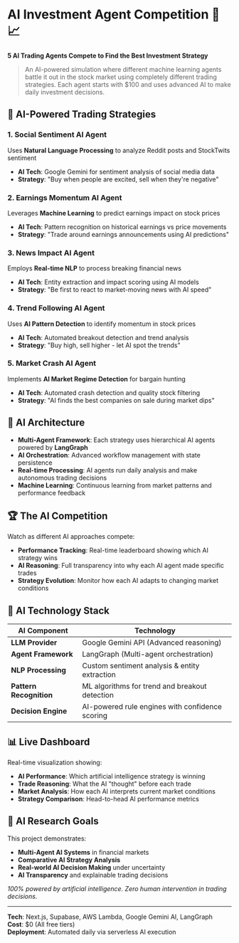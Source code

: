 # AI Investment Agent Competition 🤖📈

**5 AI Trading Agents Compete to Find the Best Investment Strategy**

> An AI-powered simulation where different machine learning agents battle it out in the stock market using completely different trading strategies. Each agent starts with $100 and uses advanced AI to make daily investment decisions.

## 🧠 AI-Powered Trading Strategies

### **1. Social Sentiment AI Agent** 
Uses **Natural Language Processing** to analyze Reddit posts and StockTwits sentiment
- **AI Tech**: Google Gemini for sentiment analysis of social media data
- **Strategy**: "Buy when people are excited, sell when they're negative"

### **2. Earnings Momentum AI Agent**
Leverages **Machine Learning** to predict earnings impact on stock prices
- **AI Tech**: Pattern recognition on historical earnings vs price movements  
- **Strategy**: "Trade around earnings announcements using AI predictions"

### **3. News Impact AI Agent**
Employs **Real-time NLP** to process breaking financial news
- **AI Tech**: Entity extraction and impact scoring using AI models
- **Strategy**: "Be first to react to market-moving news with AI speed"

### **4. Trend Following AI Agent** 
Uses **AI Pattern Detection** to identify momentum in stock prices
- **AI Tech**: Automated breakout detection and trend analysis
- **Strategy**: "Buy high, sell higher - let AI spot the trends"

### **5. Market Crash AI Agent**
Implements **AI Market Regime Detection** for bargain hunting
- **AI Tech**: Automated crash detection and quality stock filtering
- **Strategy**: "AI finds the best companies on sale during market dips"

## 🚀 AI Architecture

- **Multi-Agent Framework**: Each strategy uses hierarchical AI agents powered by **LangGraph**
- **AI Orchestration**: Advanced workflow management with state persistence
- **Real-time Processing**: AI agents run daily analysis and make autonomous trading decisions
- **Machine Learning**: Continuous learning from market patterns and performance feedback

## 🏆 The AI Competition

Watch as different AI approaches compete:
- **Performance Tracking**: Real-time leaderboard showing which AI strategy wins
- **AI Reasoning**: Full transparency into why each AI agent made specific trades
- **Strategy Evolution**: Monitor how each AI adapts to changing market conditions

## 🔧 AI Technology Stack

| **AI Component** | **Technology** | 
|-----------------|----------------|
| **LLM Provider** | Google Gemini API (Advanced reasoning) |
| **Agent Framework** | LangGraph (Multi-agent orchestration) |
| **NLP Processing** | Custom sentiment analysis & entity extraction |
| **Pattern Recognition** | ML algorithms for trend and breakout detection |
| **Decision Engine** | AI-powered rule engines with confidence scoring |

## 📊 Live Dashboard

Real-time visualization showing:
- **AI Performance**: Which artificial intelligence strategy is winning
- **Trade Reasoning**: What the AI "thought" before each trade
- **Market Analysis**: How each AI interprets current market conditions
- **Strategy Comparison**: Head-to-head AI performance metrics

## 🎯 AI Research Goals

This project demonstrates:
- **Multi-Agent AI Systems** in financial markets
- **Comparative AI Strategy Analysis** 
- **Real-world AI Decision Making** under uncertainty
- **AI Transparency** and explainable trading decisions

*100% powered by artificial intelligence. Zero human intervention in trading decisions.*

---

**Tech**: Next.js, Supabase, AWS Lambda, Google Gemini AI, LangGraph  
**Cost**: $0 (All free tiers)  
**Deployment**: Automated daily via serverless AI execution